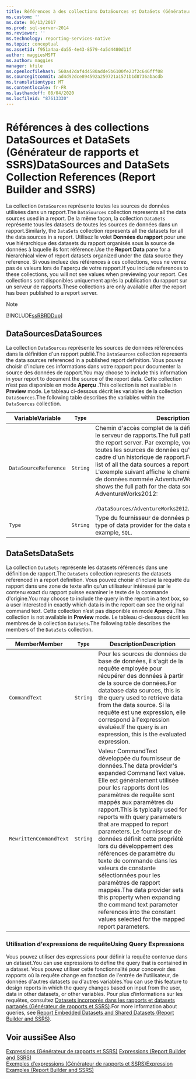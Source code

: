 ```yaml
---
title: Références à des collections DataSources et DataSets (Générateur de rapports et SSRS) | Microsoft Docs
ms.custom: ''
ms.date: 06/13/2017
ms.prod: sql-server-2014
ms.reviewer: ''
ms.technology: reporting-services-native
ms.topic: conceptual
ms.assetid: f951a4aa-da55-4e43-8579-4a5d4480d11f
author: maggiesMSFT
ms.author: maggies
manager: kfile
ms.openlocfilehash: 560a42daf4d4580adde5b6100fe23f2c646fff08
ms.sourcegitcommit: ad4d92dce894592a259721a1571b1d8736abacdb
ms.translationtype: MT
ms.contentlocale: fr-FR
ms.lasthandoff: 08/04/2020
ms.locfileid: "87613330"
---
```

# <a name="datasources-and-datasets-collection-references-report-builder-and-ssrs"></a><span data-ttu-id="43cdd-102">Références à des collections DataSources et DataSets (Générateur de rapports et SSRS)</span><span class="sxs-lookup"><span data-stu-id="43cdd-102">DataSources and DataSets Collection References (Report Builder and SSRS)</span></span>
  <span data-ttu-id="43cdd-103">La collection `DataSources` représente toutes les sources de données utilisées dans un rapport.</span><span class="sxs-lookup"><span data-stu-id="43cdd-103">The `DataSources` collection represents all the data sources used in a report.</span></span> <span data-ttu-id="43cdd-104">De la même façon, la collection `DataSets` représente tous les datasets de toutes les sources de données dans un rapport.</span><span class="sxs-lookup"><span data-stu-id="43cdd-104">Similarly, the `DataSets` collection represents all the datasets for all the data sources in a report.</span></span> <span data-ttu-id="43cdd-105">Utilisez le volet **Données du rapport** pour une vue hiérarchique des datasets du rapport organisés sous la source de données à laquelle ils font référence.</span><span class="sxs-lookup"><span data-stu-id="43cdd-105">Use the **Report Data** pane for a hierarchical view of report datasets organized under the data source they reference.</span></span> <span data-ttu-id="43cdd-106">Si vous incluez des références à ces collections, vous ne verrez pas de valeurs lors de l'aperçu de votre rapport.</span><span class="sxs-lookup"><span data-stu-id="43cdd-106">If you include references to these collections, you will not see values when previewing your report.</span></span> <span data-ttu-id="43cdd-107">Ces collections sont disponibles uniquement après la publication du rapport sur un serveur de rapports.</span><span class="sxs-lookup"><span data-stu-id="43cdd-107">These collections are only available after the report has been published to a report server.</span></span>  
  
> [!NOTE]  
>  [!INCLUDE[ssRBRDDup](../../includes/ssrbrddup-md.md)]  
  
## <a name="datasources"></a><span data-ttu-id="43cdd-108">DataSources</span><span class="sxs-lookup"><span data-stu-id="43cdd-108">DataSources</span></span>  
 <span data-ttu-id="43cdd-109">La collection `DataSources` représente les sources de données référencées dans la définition d'un rapport publié.</span><span class="sxs-lookup"><span data-stu-id="43cdd-109">The `DataSources` collection represents the data sources referenced in a published report definition.</span></span> <span data-ttu-id="43cdd-110">Vous pouvez choisir d'inclure ces informations dans votre rapport pour documenter la source des données de rapport.</span><span class="sxs-lookup"><span data-stu-id="43cdd-110">You may choose to include this information in your report to document the source of the report data.</span></span> <span data-ttu-id="43cdd-111">Cette collection n’est pas disponible en mode **Aperçu** .</span><span class="sxs-lookup"><span data-stu-id="43cdd-111">This collection is not available in **Preview** mode.</span></span> <span data-ttu-id="43cdd-112">Le tableau ci-dessous décrit les variables de la collection `DataSources`.</span><span class="sxs-lookup"><span data-stu-id="43cdd-112">The following table describes the variables within the `DataSources` collection.</span></span>  
  
|<span data-ttu-id="43cdd-113">**Variable**</span><span class="sxs-lookup"><span data-stu-id="43cdd-113">**Variable**</span></span>|`Type`|<span data-ttu-id="43cdd-114">**Description**</span><span class="sxs-lookup"><span data-stu-id="43cdd-114">**Description**</span></span>|  
|------------------|--------------|---------------------|  
|`DataSourceReference`|`String`|<span data-ttu-id="43cdd-115">Chemin d'accès complet de la définition de source de données sur le serveur de rapports.</span><span class="sxs-lookup"><span data-stu-id="43cdd-115">The full path of the data source definition on the report server.</span></span> <span data-ttu-id="43cdd-116">Par exemple, vous pouvez inclure une liste de toutes les sources de données qu'un rapport a utilisées dans le cadre d'un historique de rapport.</span><span class="sxs-lookup"><span data-stu-id="43cdd-116">For example, you might include a list of all the data sources a report used as part of a report history.</span></span> <span data-ttu-id="43cdd-117">L'exemple suivant affiche le chemin d'accès complet de la source de données nommée AdventureWorks2012 :</span><span class="sxs-lookup"><span data-stu-id="43cdd-117">The following example shows the full path for the data source named AdventureWorks2012:</span></span><br /><br /> <span data-ttu-id="43cdd-118">`/DataSources/AdventureWorks2012`.</span><span class="sxs-lookup"><span data-stu-id="43cdd-118">`/DataSources/AdventureWorks2012`.</span></span>|  
|`Type`|`String`|<span data-ttu-id="43cdd-119">Type du fournisseur de données pour la source de données.</span><span class="sxs-lookup"><span data-stu-id="43cdd-119">The type of data provider for the data source.</span></span> <span data-ttu-id="43cdd-120">Par exemple : `SQL`.</span><span class="sxs-lookup"><span data-stu-id="43cdd-120">For example, `SQL`.</span></span>|  
  
## <a name="datasets"></a><span data-ttu-id="43cdd-121">DataSets</span><span class="sxs-lookup"><span data-stu-id="43cdd-121">DataSets</span></span>  
 <span data-ttu-id="43cdd-122">La collection `DataSets` représente les datasets référencés dans une définition de rapport.</span><span class="sxs-lookup"><span data-stu-id="43cdd-122">The `DataSets` collection represents the datasets referenced in a report definition.</span></span> <span data-ttu-id="43cdd-123">Vous pouvez choisir d'inclure la requête du rapport dans une zone de texte afin qu'un utilisateur intéressé par le contenu exact du rapport puisse examiner le texte de la commande d'origine.</span><span class="sxs-lookup"><span data-stu-id="43cdd-123">You may choose to include the query in the report in a text box, so a user interested in exactly which data is in the report can see the original command text.</span></span> <span data-ttu-id="43cdd-124">Cette collection n’est pas disponible en mode **Aperçu** .</span><span class="sxs-lookup"><span data-stu-id="43cdd-124">This collection is not available in **Preview** mode.</span></span> <span data-ttu-id="43cdd-125">Le tableau ci-dessous décrit les membres de la collection `DataSets`.</span><span class="sxs-lookup"><span data-stu-id="43cdd-125">The following table describes the members of the `DataSets` collection.</span></span>  
  
|<span data-ttu-id="43cdd-126">**Member**</span><span class="sxs-lookup"><span data-stu-id="43cdd-126">**Member**</span></span>|`Type`|<span data-ttu-id="43cdd-127">**Description**</span><span class="sxs-lookup"><span data-stu-id="43cdd-127">**Description**</span></span>|  
|----------------|--------------|---------------------|  
|`CommandText`|`String`|<span data-ttu-id="43cdd-128">Pour les sources de données de base de données, il s'agit de la requête employée pour récupérer des données à partir de la source de données.</span><span class="sxs-lookup"><span data-stu-id="43cdd-128">For database data sources, this is the query used to retrieve data from the data source.</span></span> <span data-ttu-id="43cdd-129">Si la requête est une expression, elle correspond à l'expression évaluée.</span><span class="sxs-lookup"><span data-stu-id="43cdd-129">If the query is an expression, this is the evaluated expression.</span></span>|  
|`RewrittenCommandText`|`String`|<span data-ttu-id="43cdd-130">Valeur CommandText développée du fournisseur de données.</span><span class="sxs-lookup"><span data-stu-id="43cdd-130">The data provider's expanded CommandText value.</span></span> <span data-ttu-id="43cdd-131">Elle est généralement utilisée pour les rapports dont les paramètres de requête sont mappés aux paramètres du rapport.</span><span class="sxs-lookup"><span data-stu-id="43cdd-131">This is typically used for reports with query parameters that are mapped to report parameters.</span></span> <span data-ttu-id="43cdd-132">Le fournisseur de données définit cette propriété lors du développement des références de paramètre du texte de commande dans les valeurs de constante sélectionnées pour les paramètres de rapport mappés.</span><span class="sxs-lookup"><span data-stu-id="43cdd-132">The data provider sets this property when expanding the command text parameter references into the constant values selected for the mapped report parameters.</span></span>|  
  
### <a name="using-query-expressions"></a><span data-ttu-id="43cdd-133">Utilisation d'expressions de requête</span><span class="sxs-lookup"><span data-stu-id="43cdd-133">Using Query Expressions</span></span>  
 <span data-ttu-id="43cdd-134">Vous pouvez utiliser des expressions pour définir la requête contenue dans un dataset.</span><span class="sxs-lookup"><span data-stu-id="43cdd-134">You can use expressions to define the query that is contained in a dataset.</span></span> <span data-ttu-id="43cdd-135">Vous pouvez utiliser cette fonctionnalité pour concevoir des rapports où la requête change en fonction de l'entrée de l'utilisateur, de données d'autres datasets ou d'autres variables.</span><span class="sxs-lookup"><span data-stu-id="43cdd-135">You can use this feature to design reports in which the query changes based on input from the user, data in other datasets, or other variables.</span></span> <span data-ttu-id="43cdd-136">Pour plus d’informations sur les requêtes, consultez [Datasets incorporés dans les rapports et datasets partagés &#40;Générateur de rapports et SSRS&#41;](../report-data/report-embedded-datasets-and-shared-datasets-report-builder-and-ssrs.md).</span><span class="sxs-lookup"><span data-stu-id="43cdd-136">For more information about queries, see [Report Embedded Datasets and Shared Datasets &#40;Report Builder and SSRS&#41;](../report-data/report-embedded-datasets-and-shared-datasets-report-builder-and-ssrs.md).</span></span>  
  
## <a name="see-also"></a><span data-ttu-id="43cdd-137">Voir aussi</span><span class="sxs-lookup"><span data-stu-id="43cdd-137">See Also</span></span>  
 <span data-ttu-id="43cdd-138">[Expressions &#40;Générateur de rapports et SSRS&#41;](expressions-report-builder-and-ssrs.md) </span><span class="sxs-lookup"><span data-stu-id="43cdd-138">[Expressions &#40;Report Builder and SSRS&#41;](expressions-report-builder-and-ssrs.md) </span></span>  
 [<span data-ttu-id="43cdd-139">Exemples d’expressions &#40;Générateur de rapports et SSRS&#41;</span><span class="sxs-lookup"><span data-stu-id="43cdd-139">Expression Examples &#40;Report Builder and SSRS&#41;</span></span>](expression-examples-report-builder-and-ssrs.md)  
  
  

